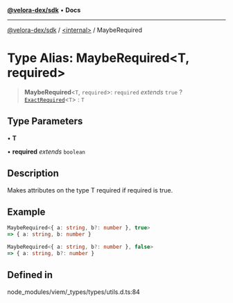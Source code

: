 [**@velora-dex/sdk**](../../README.md) • **Docs**

***

[@velora-dex/sdk](../../globals.md) / [\<internal\>](../README.md) / MaybeRequired

# Type Alias: MaybeRequired\<T, required\>

> **MaybeRequired**\<`T`, `required`\>: `required` *extends* `true` ? [`ExactRequired`](ExactRequired.md)\<`T`\> : `T`

## Type Parameters

• **T**

• **required** *extends* `boolean`

## Description

Makes attributes on the type T required if required is true.

## Example

```ts
MaybeRequired<{ a: string, b?: number }, true>
=> { a: string, b: number }

MaybeRequired<{ a: string, b?: number }, false>
=> { a: string, b?: number }
```

## Defined in

node\_modules/viem/\_types/types/utils.d.ts:84
